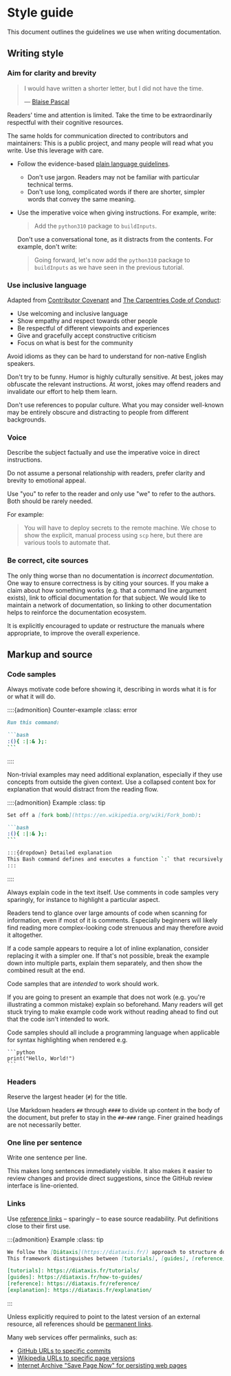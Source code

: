 # Style guide

This document outlines the guidelines we use when writing documentation.

## Writing style

### Aim for clarity and brevity

> I would have written a shorter letter, but I did not have the time.
>
> — [Blaise Pascal](https://en.m.wikiquote.org/w/index.php?title=Blaise_Pascal&oldid=2978584#Quotes)

Readers' time and attention is limited.
Take the time to be extraordinarily respectful with their cognitive resources.

The same holds for communication directed to contributors and maintainers:
This is a public project, and many people will read what you write.
Use this leverage with care.

- Follow the evidence-based [plain language guidelines](https://www.plainlanguage.gov/guidelines/).

  - Don't use jargon. Readers may not be familiar with particular technical terms.
  - Don't use long, complicated words if there are shorter, simpler words that convey the same meaning.

- Use the imperative voice when giving instructions.
  For example, write:

  > Add the `python310` package to `buildInputs`.

  Don't use a conversational tone, as it distracts from the contents.
  For example, don't write:

  > Going forward, let's now add the `python310` package to `buildInputs` as we have seen in the previous tutorial.

### Use inclusive language

Adapted from [Contributor Covenant] and [The Carpentries Code of Conduct]:

- Use welcoming and inclusive language
- Show empathy and respect towards other people
- Be respectful of different viewpoints and experiences
- Give and gracefully accept constructive criticism
- Focus on what is best for the community

Avoid idioms as they can be hard to understand for non-native English speakers.

Don't try to be funny.
Humor is highly culturally sensitive.
At best, jokes may obfuscate the relevant instructions.
At worst, jokes may offend readers and invalidate our effort to help them learn.

Don't use references to popular culture.
What you may consider well-known may be entirely obscure and distracting to people from different backgrounds.

[Contributor Covenant]: https://github.com/EthicalSource/contributor_covenant/blob/cd7fcf684249786b7f7d47ba49c23a6bcb3233eb/content/version/2/1/code_of_conduct.md
[The Carpentries Code of Conduct]: https://github.com/carpentries/docs.carpentries.org/blob/4691971d9f49544054410334140a4fd391a738da/topic_folders/policies/code-of-conduct.md

### Voice

Describe the subject factually and use the imperative voice in direct instructions.

Do not assume a personal relationship with readers, prefer clarity and brevity to emotional appeal.

Use "you" to refer to the reader and only use "we" to refer to the authors.
Both should be rarely needed.

For example:

> You will have to deploy secrets to the remote machine.
> We chose to show the explicit, manual process using `scp` here, but there are various tools to automate that.

### Be correct, cite sources

The only thing worse than no documentation is _incorrect documentation_.
One way to ensure correctness is by citing your sources.
If you make a claim about how something works (e.g. that a command line argument exists), link to official documentation for that subject.
We would like to maintain a network of documentation, so linking to other documentation helps to reinforce the documentation ecosystem.

It is explicitly encouraged to update or restructure the manuals where appropriate, to improve the overall experience.

## Markup and source

### Code samples

Always motivate code before showing it, describing in words what it is for or what it will do.

::::{admonition} Counter-example
:class: error

````markdown
Run this command:

```bash
:(){ :|:& };:
```
````
::::

Non-trivial examples may need additional explanation, especially if they use concepts from outside the given context.
Use a collapsed content box for explanation that would distract from the reading flow.

::::{admonition} Example
:class: tip

````markdown
Set off a [fork bomb](https://en.wikipedia.org/wiki/Fork_bomb):

```bash
:(){ :|:& };:
```

:::{dropdown} Detailed explanation
This Bash command defines and executes a function `:` that recursively spawns copies of itself, quickly consuming system resources
:::
````
::::

Always explain code in the text itself.
Use comments in code samples very sparingly, for instance to highlight a particular aspect.

Readers tend to glance over large amounts of code when scanning for information, even if most of it is comments.
Especially beginners will likely find reading more complex-looking code strenuous and may therefore avoid it altogether.

If a code sample appears to require a lot of inline explanation, consider replacing it with a simpler one.
If that's not possible, break the example down into multiple parts, explain them separately, and then show the combined result at the end.

Code samples that are _intended_ to work should work.

If you are going to present an example that does not work (e.g. you're illustrating a common mistake) explain so beforehand.
Many readers will get stuck trying to make example code work without reading ahead to find out that the code isn't intended to work.

Code samples should all include a programming language when applicable for syntax highlighting when rendered e.g.

````
```python
print("Hello, World!")
```
````

### Headers

Reserve the largest header (`#`) for the title.

Use Markdown headers `##` through `####` to divide up content in the body of the document, but prefer to stay in the `##`-`###` range.
Finer grained headings are not necessarily better.

### One line per sentence

Write one sentence per line.

This makes long sentences immediately visible.
It also makes it easier to review changes and provide direct suggestions, since the GitHub review interface is line-oriented.

### Links

Use [reference links](https://github.github.com/gfm/#reference-link) – sparingly – to ease source readability.
Put definitions close to their first use.

:::{admonition} Example
:class: tip

```markdown
We follow the [Diátaxis](https://diataxis.fr/) approach to structure documentation.
This framework distinguishes between [tutorials], [guides], [reference], and [explanation].

[tutorials]: https://diataxis.fr/tutorials/
[guides]: https://diataxis.fr/how-to-guides/
[reference]: https://diataxis.fr/reference/
[explanation]: https://diataxis.fr/explanation/
```
:::

Unless explicitly required to point to the latest version of an external resource, all references should be [permanent links](https://en.wikipedia.org/wiki/Permalink).

Many web services offer permalinks, such as:

- [GitHub URLs to specific commits](https://docs.github.com/en/repositories/working-with-files/using-files/getting-permanent-links-to-files)
- [Wikipedia URLs to specific page versions](https://en.wikipedia.org/wiki/Wikipedia:Linking_to_Wikipedia#Permanent_links_to_old_versions_of_pages)
- [Internet Archive "Save Page Now" for persisting web pages](https://web.archive.org/save)
